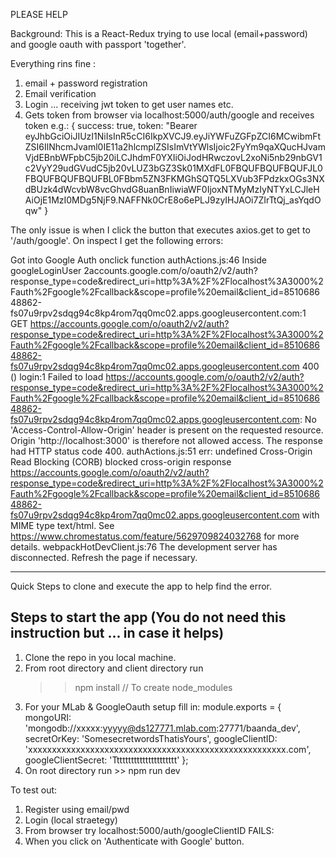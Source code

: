 PLEASE HELP

Background: This is a React-Redux trying to use local (email+password) and google oauth with passport 'together'.

Everything rins fine :

1.  email + password registration
2.  Email verification
3.  Login ... receiving jwt token to get user names etc.
4.  Gets token from browser via localhost:5000/auth/google and receives token e.g.:
    {
    success: true,
    token: "Bearer eyJhbGciOiJIUzI1NiIsInR5cCI6IkpXVCJ9.eyJiYWFuZGFpZCI6MCwibmFtZSI6IlNhcmJvaml0IE11a2hlcmplZSIsImVtYWlsIjoic2FyYm9qaXQucHJvamVjdEBnbWFpbC5jb20iLCJhdmF0YXIiOiJodHRwczovL2xoNi5nb29nbGV1c2VyY29udGVudC5jb20vLUZ3bGZ3Sk01MXdFL0FBQUFBQUFBQUFJL0FBQUFBQUFBQUFBL0FBbm5ZN3FKMGhSQTQ5LXVub3FPdzkxOGs3NXdBUzk4dWcvbW8vcGhvdG8uanBnIiwiaWF0IjoxNTMyMzIyNTYxLCJleHAiOjE1MzI0MDg5NjF9.NAFFNk0CrE8o6ePLJ9zyIHJAOi7ZIrTtQj_asYqdOqw"
    }

The only issue is when I click the button that executes axios.get to get to '/auth/google'. On inspect I get the following errors:

Got into Google Auth onclick function
authActions.js:46 Inside googleLoginUser
2accounts.google.com/o/oauth2/v2/auth?response_type=code&redirect_uri=http%3A%2F%2Flocalhost%3A3000%2Fauth%2Fgoogle%2Fcallback&scope=profile%20email&client_id=851068648862-fs07u9rpv2sdqg94c8kp4rom7qq0mc02.apps.googleusercontent.com:1 GET https://accounts.google.com/o/oauth2/v2/auth?response_type=code&redirect_uri=http%3A%2F%2Flocalhost%3A3000%2Fauth%2Fgoogle%2Fcallback&scope=profile%20email&client_id=851068648862-fs07u9rpv2sdqg94c8kp4rom7qq0mc02.apps.googleusercontent.com 400 ()
login:1 Failed to load https://accounts.google.com/o/oauth2/v2/auth?response_type=code&redirect_uri=http%3A%2F%2Flocalhost%3A3000%2Fauth%2Fgoogle%2Fcallback&scope=profile%20email&client_id=851068648862-fs07u9rpv2sdqg94c8kp4rom7qq0mc02.apps.googleusercontent.com: No 'Access-Control-Allow-Origin' header is present on the requested resource. Origin 'http://localhost:3000' is therefore not allowed access. The response had HTTP status code 400.
authActions.js:51 err: undefined
Cross-Origin Read Blocking (CORB) blocked cross-origin response https://accounts.google.com/o/oauth2/v2/auth?response_type=code&redirect_uri=http%3A%2F%2Flocalhost%3A3000%2Fauth%2Fgoogle%2Fcallback&scope=profile%20email&client_id=851068648862-fs07u9rpv2sdqg94c8kp4rom7qq0mc02.apps.googleusercontent.com with MIME type text/html. See https://www.chromestatus.com/feature/5629709824032768 for more details.
webpackHotDevClient.js:76 The development server has disconnected.
Refresh the page if necessary.

---

Quick Steps to clone and execute the app to help find the error.

## Steps to start the app (You do not need this instruction but ... in case it helps)

1.  Clone the repo in you local machine.
2.  From root directory and client directory run
    > > npm install // To create node_modules
3.  For your MLab & GoogleOauth setup fill in:
    module.exports = {
    mongoURI: 'mongodb://xxxxx:yyyyy@ds127771.mlab.com:27771/baanda_dev',
    secretOrKey: 'SomesecretwordsThatisYours',
    googleClientID: 'xxxxxxxxxxxxxxxxxxxxxxxxxxxxxxxxxxxxxxxxxxxxxxxxxxxxxx.com',
    googleClientSecret: 'Tttttttttttttttttttttt'
    };
4.  On root directory run >> npm run dev

To test out:

1.  Register using email/pwd
2.  Login (local straetegy)
3.  From browser try localhost:5000/auth/googleClientID
    FAILS:
4.  When you click on 'Authenticate with Google' button.
